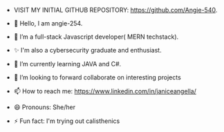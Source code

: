 - VISIT MY INITIAL GITHUB REPOSITORY: https://github.com/Angie-540.

- 👋 Hello, I am angie-254.
- 👀 I’m a full-stack Javascript developer( MERN techstack).
- ✨ I'm also a cybersecurity graduate and enthusiast.
- 🌱 I’m currently learning JAVA and C#.
- 💞️ I’m looking to forward collaborate on interesting projects
- 📫 How to reach me: https://www.linkedin.com/in/janiceangella/
- 😄 Pronouns: She/her
- ⚡ Fun fact: I'm trying out calisthenics

<!---
angie-254/angie-254 is a ✨ special ✨ repository because its `README.md` (this file) appears on your GitHub profile.
You can click the Preview link to take a look at your changes.
--->

